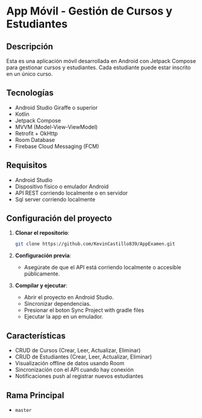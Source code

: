 # App Móvil - Gestión de Cursos y Estudiantes

## Descripción
Esta es una aplicación móvil desarrollada en Android con Jetpack Compose para gestionar cursos y estudiantes. Cada estudiante puede estar inscrito en un único curso.

## Tecnologías
- Android Studio Giraffe o superior
- Kotlin
- Jetpack Compose
- MVVM (Model-View-ViewModel)
- Retrofit + OkHttp
- Room Database
- Firebase Cloud Messaging (FCM)

## Requisitos
- Android Studio
- Dispositivo físico o emulador Android
- API REST corriendo localmente o en servidor
- Sql server corriendo localmente

## Configuración del proyecto

1. **Clonar el repositorio**:
   ```bash
   git clone https://github.com/KevinCastillo839/AppExamen.git
   ```

2. **Configuración previa**:
   - Asegúrate de que el API está corriendo localmente o accesible públicamente.
   

3. **Compilar y ejecutar**:
   - Abrir el proyecto en Android Studio.
   - Sincronizar dependencias.
   - Presionar el boton Sync Project with gradle files
   - Ejecutar la app en un emulador.

## Características
- CRUD de Cursos (Crear, Leer, Actualizar, Eliminar)
- CRUD de Estudiantes (Crear, Leer, Actualizar, Eliminar)
- Visualización offline de datos usando Room
- Sincronización con el API cuando hay conexión
- Notificaciones push al registrar nuevos estudiantes



## Rama Principal
- `master`
